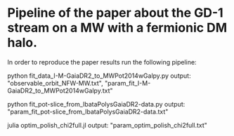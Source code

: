# Pipeline of the paper about the GD-1 stream on a MW with a fermionic DM halo.

In order to reproduce the paper results run the following pipeline:

python fit_data_I-M-GaiaDR2_to_MWPot2014wGalpy.py
output: "observable_orbit_NFW-MW.txt", "param_fit_I-M-GaiaDR2_to_MWPot2014wGalpy.txt"

python fit_pot-slice_from_IbataPolysGaiaDR2-data.py
output: "param_fit_pot-slice_from_IbataPolysGaiaDR2-data.txt"

julia optim_polish_chi2full.jl
output: "param_optim_polish_chi2full.txt"

